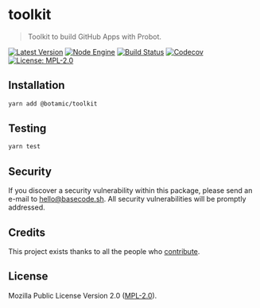 # toolkit

> Toolkit to build GitHub Apps with Probot.

[![Latest Version](https://badgen.now.sh/npm/v/@botamic/toolkit)](https://www.npmjs.com/package/@botamic/toolkit)
[![Node Engine](https://badgen.now.sh/npm/node/@botamic/toolkit)](https://www.npmjs.com/package/@botamic/toolkit)
[![Build Status](https://badgen.now.sh/circleci/github/botamic/toolkit)](https://circleci.com/gh/botamic/toolkit)
[![Codecov](https://badgen.now.sh/codecov/c/github/botamic/toolkit)](https://codecov.io/gh/botamic/toolkit)
[![License: MPL-2.0](https://badgen.now.sh/badge/license/MPL-2.0/green)](https://mozilla.org/MPL/2.0/)

## Installation

```bash
yarn add @botamic/toolkit
```

## Testing

```bash
yarn test
```

## Security

If you discover a security vulnerability within this package, please send an e-mail to hello@basecode.sh. All security vulnerabilities will be promptly addressed.

## Credits

This project exists thanks to all the people who [contribute](../../contributors).

## License

Mozilla Public License Version 2.0 ([MPL-2.0](./LICENSE)).
